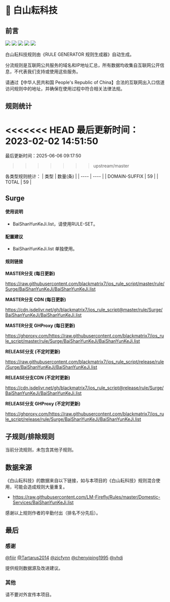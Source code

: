 # 🧸 白山耘科技

## 前言

![](https://shields.io/badge/-移除重复规则-ff69b4) ![](https://shields.io/badge/-DOMAIN与DOMAIN--SUFFIX合并-green) ![](https://shields.io/badge/-DOMAIN--SUFFIX间合并-critical) ![](https://shields.io/badge/-DOMAIN--SUFFIX与DOMAIN--KEYWORD合并-blue) ![](https://shields.io/badge/-IP--CIDR(6)合并-blueviolet) 

白山耘科技规则由《RULE GENERATOR 规则生成器》自动生成。

分流规则是互联网公共服务的域名和IP地址汇总，所有数据均收集自互联网公开信息，不代表我们支持或使用这些服务。

请通过【中华人民共和国 People's Republic of China】合法的互联网出入口信道访问规则中的地址，并确保在使用过程中符合相关法律法规。

## 规则统计

<<<<<<< HEAD
最后更新时间：2023-02-02 14:51:50
=======
最后更新时间：2025-06-06 09:17:50
>>>>>>> upstream/master

各类型规则统计：
| 类型 | 数量(条)  | 
| ---- | ----  |
| DOMAIN-SUFFIX | 59  | 
| TOTAL | 59  | 


## Surge 

#### 使用说明
- BaiShanYunKeJi.list，请使用RULE-SET。

#### 配置建议
- BaiShanYunKeJi.list 单独使用。

#### 规则链接
**MASTER分支 (每日更新)**

https://raw.githubusercontent.com/blackmatrix7/ios_rule_script/master/rule/Surge/BaiShanYunKeJi/BaiShanYunKeJi.list

**MASTER分支 CDN (每日更新)**

https://cdn.jsdelivr.net/gh/blackmatrix7/ios_rule_script@master/rule/Surge/BaiShanYunKeJi/BaiShanYunKeJi.list

**MASTER分支 GHProxy (每日更新)**

https://ghproxy.com/https://raw.githubusercontent.com/blackmatrix7/ios_rule_script/master/rule/Surge/BaiShanYunKeJi/BaiShanYunKeJi.list

**RELEASE分支 (不定时更新)**

https://raw.githubusercontent.com/blackmatrix7/ios_rule_script/release/rule/Surge/BaiShanYunKeJi/BaiShanYunKeJi.list

**RELEASE分支CDN (不定时更新)**

https://cdn.jsdelivr.net/gh/blackmatrix7/ios_rule_script@release/rule/Surge/BaiShanYunKeJi/BaiShanYunKeJi.list

**RELEASE分支 GHProxy (不定时更新)**

https://ghproxy.com/https://raw.githubusercontent.com/blackmatrix7/ios_rule_script/release/rule/Surge/BaiShanYunKeJi/BaiShanYunKeJi.list

## 子规则/排除规则


当前分流规则，未包含其他子规则。

## 数据来源

《白山耘科技》的数据来自以下链接，如与本项目的《白山耘科技》规则混合使用，可能会造成规则大量重复。

- https://raw.githubusercontent.com/LM-Firefly/Rules/master/Domestic-Services/BaiShanYunKeJi.list


感谢以上规则作者的辛勤付出（排名不分先后）。

## 最后

### 感谢

[@fiiir](https://github.com/fiiir) [@Tartarus2014](https://github.com/Tartarus2014) [@zjcfynn](https://github.com/zjcfynn) [@chenyiping1995](https://github.com/chenyiping1995) [@vhdj](https://github.com/vhdj)

提供规则数据源及改进建议。

### 其他

请不要对外宣传本项目。
